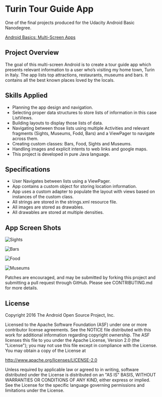 Turin Tour Guide App
===================================

One of the final projects produced for the Udacity Android Basic Nanodegree.

[Android Basics: Multi-Screen Apps](https://classroom.udacity.com/nanodegrees/nd803/parts/e575c209-3295-4e3f-9b39-d9b4c851ac57)


Project Overview
--------------

The goal of this multi-screen Android is to create a tour guide app which presents relevant information to a user who’s visiting my home town, Turin in Italy. The app lists top attractions, restaurants, museums and bars. It contains all the best known places loved by the locals.

Skills Applied
---------------

* Planning the app design and navigation.
* Selecting proper data structures to store lists of information in this case ListViews.
* Building layouts to display those lists of data.
* Navigating between those lists using multiple Activities and relevant fragments (Sights, Museums, Fodd, Bars) and a ViewPager to navigate across them.
* Creating custom classes: Bars, Food, Sights and Museums.
* Handling images and explicit intents to web links and google maps.
* This project is developed in pure Java language.

Specifications
-------

- User Navigates between lists using a ViewPager.
- App contains a custom object for storing location information.
- App uses a custom adapter to populate the layout with views based on instances of the custom class.
- All strings are stored in the strings.xml resource file.
- All images are stored as drawables.
- All drawables are stored at multiple densities.


App Screen Shots
-------

![Sights](https://github.com/Cherudek/TurinTour/blob/master/sights_small.png "Sights Activity Screenshot")

![Bars](https://github.com/Cherudek/TurinTour/blob/master/bars.png "Bars Activity Screenshot")

![Food](https://github.com/Cherudek/TurinTour/blob/master/food.png "Food Activity Screenshot")

![Museums](https://github.com/Cherudek/TurinTour/blob/master/museums.png "Sights Activity Screenshot")






Patches are encouraged, and may be submitted by forking this project and
submitting a pull request through GitHub. Please see CONTRIBUTING.md for more details.

License
-------

Copyright 2016 The Android Open Source Project, Inc.

Licensed to the Apache Software Foundation (ASF) under one or more contributor
license agreements.  See the NOTICE file distributed with this work for
additional information regarding copyright ownership.  The ASF licenses this
file to you under the Apache License, Version 2.0 (the "License"); you may not
use this file except in compliance with the License.  You may obtain a copy of
the License at

http://www.apache.org/licenses/LICENSE-2.0

Unless required by applicable law or agreed to in writing, software
distributed under the License is distributed on an "AS IS" BASIS, WITHOUT
WARRANTIES OR CONDITIONS OF ANY KIND, either express or implied.  See the
License for the specific language governing permissions and limitations under
the License.
